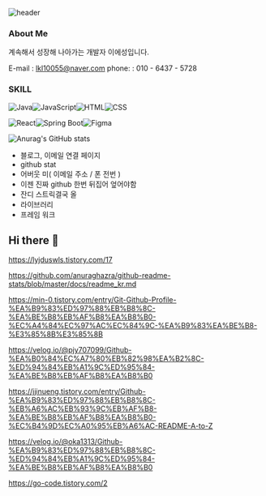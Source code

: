 ![header](https://capsule-render.vercel.app/api?type=waving&color=gradient&height=200&section=header&text=Hello%20I'm%20Yeseong%20&fontSize=50)


### About Me
계속해서 성장해 나아가는 개발자 이에성입니다. 

E-mail : lkl10055@naver.com
phone: : 010 - 6437 - 5728




### SKILL
<img alt="Java" src ="https://img.shields.io/badge/Java-007396.svg?&style=for-the-badge&logo=Java&logoColor=white"/><img alt="JavaScript" src ="https://img.shields.io/badge/javascript-F7DF1E.svg?&style=for-the-badge&logo=JavaScript&logoColor=black"/><img alt="HTML" src ="https://img.shields.io/badge/css-663399.svg?&style=for-the-badge&logo=css&logoColor=white"/><img alt="CSS" src ="https://img.shields.io/badge/css-663399.svg?&style=for-the-badge&logo=css&logoColor=white"/>

<img alt="React" src ="https://img.shields.io/badge/react-61DAFB.svg?&style=for-the-badge&logo=react&logoColor=white"/><img alt="Spring Boot" src ="https://img.shields.io/badge/springboot-6DB33F.svg?&stle=for-the-badge&logo=springboot&logoColor=white"/><img alt="Figma" src ="https://img.shields.io/badge/figma-F24E1E.svg?&style=for-the-badge&logo=figma&logoColor=white"/>





![Anurag's GitHub stats](https://github-readme-stats.vercel.app/api?username=lys-17&show_icons=true&theme=radical&title_color=white)









- 블로그, 이메일 연결 페이지
- github stat
- 어버웃 미( 이메일 주소 / 폰 전번 )
- 이젠 진짜 github 한번 뒤집어 엎어야함
- 잔디 스트릭결국 올
- 라이브러리
- 프레임 워크
















## Hi there 👋
<!--
**lys-17/lys-17** is a ✨ _special_ ✨ repository because its `README.md` (this file) appears on your GitHub profile.
Here are some ideas to get you started:
dt
- 🔭 I’m currently working on ...
- 🌱 I’m currently learning ...
- 👯 I’m looking to collaborate on ...
- 🤔 I’m looking for hel with ...
- 💬 Ask me about ...
- 📫 How to reach me: ...
- 😄 Pronouns: ...
- ⚡ Fun fact: ...
-->





https://lyjduswls.tistory.com/17

https://github.com/anuraghazra/github-readme-stats/blob/master/docs/readme_kr.md

https://min-0.tistory.com/entry/Git-Github-Profile-%EA%B9%83%ED%97%88%EB%B8%8C-%EA%BE%B8%EB%AF%B8%EA%B8%B0-%EC%A4%84%EC%97%AC%EC%84%9C-%EA%B9%83%EA%BE%B8-%E3%85%8B%E3%85%8B

https://velog.io/@pjy707099/Github-%EA%B0%84%EC%A7%80%EB%82%98%EA%B2%8C-%ED%94%84%EB%A1%9C%ED%95%84-%EA%BE%B8%EB%AF%B8%EA%B8%B0

https://jjinueng.tistory.com/entry/Github-%EA%B9%83%ED%97%88%EB%B8%8C-%EB%A6%AC%EB%93%9C%EB%AF%B8-%EA%BE%B8%EB%AF%B8%EA%B8%B0-%EC%B4%9D%EC%A0%95%EB%A6%AC-README-A-to-Z

https://velog.io/@oka1313/Github-%EA%B9%83%ED%97%88%EB%B8%8C-%ED%94%84%EB%A1%9C%ED%95%84-%EA%BE%B8%EB%AF%B8%EA%B8%B0

https://go-code.tistory.com/2








